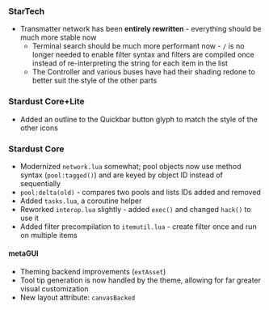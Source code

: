 ### StarTech
- Transmatter network has been **entirely rewritten** - everything should be much more stable now
  - Terminal search should be much more performant now - `/` is no longer needed to enable filter syntax and filters are compiled once instead of re-interpreting the string for each item in the list
  - The Controller and various buses have had their shading redone to better suit the style of the other parts

### Stardust Core+Lite
- Added an outline to the Quickbar button glyph to match the style of the other icons

### Stardust Core
- Modernized `network.lua` somewhat; pool objects now use method syntax (`pool:tagged()`) and are keyed by object ID instead of sequentially
- `pool:delta(old)` - compares two pools and lists IDs added and removed
- Added `tasks.lua`, a coroutine helper
- Reworked `interop.lua` slightly - added `exec()` and changed `hack()` to use it
- Added filter precompilation to `itemutil.lua` - create filter once and run on multiple items

#### metaGUI
- Theming backend improvements (`extAsset`)
- Tool tip generation is now handled by the theme, allowing for far greater visual customization
- New layout attribute: `canvasBacked`
